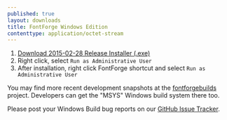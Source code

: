 ```yaml
---
published: true
layout: downloads
title: FontForge Windows Edition
contenttype: application/octet-stream
---
```


1. [Download 2015-02-28 Release Installer (.exe)](https://github.com/fontforge/fontforge/releases/download/20150228/FontForgeSetup-2015-02-28.exe)
2. Right click, select `Run as Administrative User`
3. After installation, right click FontForge shortcut and select `Run as Administrative User`

You may find more recent development snapshots at the [fontforgebuilds] project.
Developers can get the "MSYS" Windows build system there too.

Please post your Windows Build bug reports on our [GitHub Issue Tracker].

[fontforgebuilds]: http://sourceforge.net/projects/fontforgebuilds/
[GitHub Issue Tracker]: https://github.com/fontforge/fontforge/issues/
